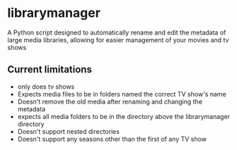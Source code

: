 # librarymanager
A Python script designed to automatically rename and edit the metadata of large media libraries, allowing for easier management of your movies and tv shows

## Current limitations
* only does tv shows
* Expects media files to be in folders named the correct TV show's name
* Doesn't remove the old media after renaming and changing the metadata
* expects all media folders to be in the directory above the librarymanager directory 
* Doesn't support nested directories
* Doesn't support any seasons other than the first of any TV show
